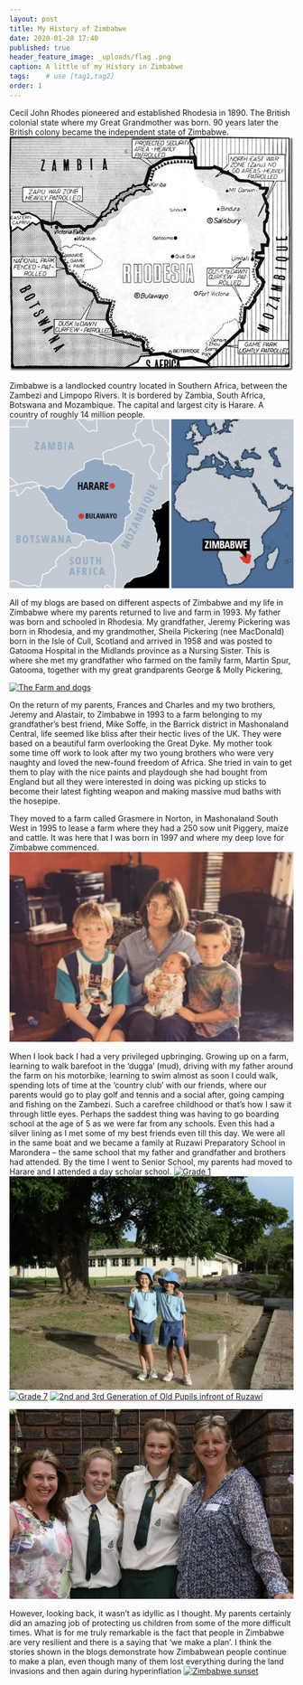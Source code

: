```yaml
---
layout: post
title: My History of Zimbabwe
date: 2020-01-28 17:40
published: true
header_feature_image: _uploads/flag .png
caption: A little of my History in Zimbabwe
tags:    # use [tag1,tag2]
order: 1
---
```

Cecil John Rhodes pioneered and established Rhodesia in 1890. The British colonial state where my Great Grandmother was born. 90 years later the British colony became the independent state of Zimbabwe.
[![Rhodesian Map](/_uploads/rhodesian-map.png)](/_uploads/rhodesian-map.png)

Zimbabwe is a landlocked country located in Southern Africa, between the Zambezi and Limpopo Rivers. It is bordered by Zambia, South Africa, Botswana and Mozambique. The capital and largest city is Harare. A country of roughly 14 million people.  
[![Zimbabwe Map](/_uploads/zimbabwe-map.png)](/_uploads/zimbabwe-map.png)

All of my blogs are based on different aspects of Zimbabwe and my life in Zimbabwe where my parents returned to live and farm in 1993.  My father was born and schooled in Rhodesia. My grandfather, Jeremy Pickering was born in Rhodesia, and my grandmother, Sheila Pickering (nee MacDonald) born in the Isle of Cull, Scotland and arrived in 1958 and was posted to Gatooma Hospital in the Midlands province as a Nursing Sister.  This is where she met my grandfather who farmed on the family farm, Martin Spur, Gatooma, together with my great grandparents George & Molly Pickering,

[![The Farm and dogs](/_uploads/the-farm-dog.png)](/_uploads/the-farm-dog.png)


On the return of my parents, Frances and Charles and my two brothers, Jeremy and Alastair, to Zimbabwe in 1993 to a farm belonging to my grandfather’s best friend, Mike Soffe, in the Barrick district in Mashonaland Central, life seemed like bliss after their hectic lives of the UK.   They were based on a beautiful farm overlooking the Great Dyke.  My mother took some time off work to look after my two young brothers who were very naughty and loved the new-found freedom of Africa.  She tried in vain to get them to play with the nice paints and playdough she had bought from England but all they were interested in doing was picking up sticks to become their latest fighting weapon and making massive mud baths with the hosepipe.

They moved to a farm called Grasmere in Norton, in Mashonaland South West in 1995 to lease a farm where they had a 250 sow unit Piggery, maize and cattle.  It was here that I was born in 1997 and where my deep love for Zimbabwe commenced.
[![A New Born Bella ](/_uploads/a-new-born-bella.png)](/_uploads/a-new-born-bella.png)

When I look back I had a very privileged upbringing.  Growing up on a farm, learning to walk barefoot in the ‘dugga’ (mud), driving with my father around the farm on his motorbike, learning to swim almost as soon I could walk, spending lots of time at the ‘country club’ with our friends, where our parents would go to play golf and tennis and a social after, going camping and fishing on the Zambezi.  Such a carefree childhood or that’s how I saw it through little eyes.  Perhaps the saddest thing was having to go boarding school at the age of 5 as we were far from any schools.  Even this had a silver lining as I met some of my best friends even till this day.  We were all in the same boat and we became a family at Ruzawi Preparatory School in Marondera – the same school that my father and grandfather and brothers had attended. By the time I went to Senior School, my parents had moved to Harare and I attended a day scholar school.
[![Grade 1 ](/_uploads/grade-1.png)](/_uploads/grade-1.png)
[![Grade 3 ](/_uploads/grade-3.png)](/_uploads/grade-3.png)
[![Grade 7](/_uploads/grade-7.png)](/_uploads/grade-7.png)
[![2nd and 3rd Generation of Old Pupils infront of Ruzawi](/_uploads/2nd-and-3rd-generation-of-old-pupils-infront-of-ruzawi.png)](/_uploads/2nd-and-3rd-generation-of-old-pupils-infront-of-ruzawi.png)

[![Final Day of Senior School](/_uploads/final-day-of-senior-school.png)](/_uploads/final-day-of-senior-school.png)

However, looking back, it wasn’t as idyllic as I thought.  My parents certainly did an amazing job of protecting us children from some of the more difficult times.  What is for me truly remarkable is the fact that people in Zimbabwe are very resilient and there is a saying that ‘we make a plan’.  I think the stories shown in the blogs demonstrate how Zimbabwean people continue to make a plan, even though many of them lost everything during the land invasions and then again during hyperinflation
[![Zimbabwe sunset](/_uploads/zimbabwe-sunset.png)](/_uploads/zimbabwe-sunset.png)
